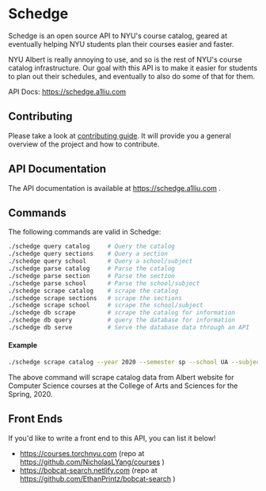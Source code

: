 # Schedge
Schedge is an open source API to NYU's course catalog, geared at eventually helping
NYU students plan their courses easier and faster.

NYU Albert is really annoying to use, and so is the rest of NYU's course catalog
infrastructure. Our goal with this API is to make it easier for students to plan
out their schedules, and eventually to also do some of that for them.

API Docs: https://schedge.a1liu.com

## Contributing
Please take a look at [contributing guide](docs/CONTRIBUTING.md). It will provide you 
a general overview of the project and how to contribute.

## API Documentation
The API documentation is available at https://schedge.a1liu.com .

## Commands
The following commands are valid in Schedge:

```sh
./schedge query catalog     # Query the catalog
./schedge query sections    # Query a section
./schedge query school      # Query a school/subject
./schedge parse catalog     # Parse the catalog
./schedge parse section     # Parse the section
./schedge parse school      # Parse the school/subject
./schedge scrape catalog    # scrape the catalog
./schedge scrape sections   # scrape the sections
./schedge scrape school     # scrape the school/subject
./schedge db scrape         # scrape the catalog for information
./schedge db query          # query the database for information
./schedge db serve          # Serve the database data through an API
```

#### Example
```sh
./schedge scrape catalog --year 2020 --semester sp --school UA --subject CSCI
```
The above command will scrape catalog data from Albert website for Computer Science courses at the
College of Arts and Sciences for the Spring, 2020.

## Front Ends
If you'd like to write a front end to this API, you can list it below!

- https://courses.torchnyu.com (repo at https://github.com/NicholasLYang/courses )
- https://bobcat-search.netlify.com (repo at https://github.com/EthanPrintz/bobcat-search )
